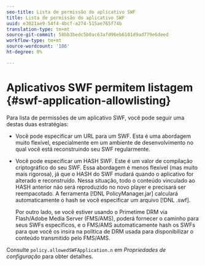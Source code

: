 ```yaml
---
seo-title: Lista de permissão do aplicativo SWF
title: Lista de permissão do aplicativo SWF
uuid: e3021ae9-54f4-4bcf-a274-515ae765f74b
translation-type: tm+mt
source-git-commit: 58bb3bedc5b0ac63afd96eb6101d9ad779e6deed
workflow-type: tm+mt
source-wordcount: '186'
ht-degree: 0%

---
```



# Aplicativos SWF permitem listagem {#swf-application-allowlisting}

Para lista de permissões de um aplicativo SWF, você pode seguir uma destas duas estratégias:

* Você pode especificar um URL para um SWF. Esta é uma abordagem muito flexível, especialmente em um ambiente de desenvolvimento no qual você está reconstruindo seu SWF regularmente.
* Você pode especificar um HASH SWF. Este é um valor de compilação criptográfico do seu SWF. Essa abordagem é menos flexível (mas muito mais rigorosa), já que o HASH do SWF mudará quando o aplicativo for alterado e reconstruído. Nessa situação, todo o conteúdo vinculado ao HASH anterior não será reproduzido no novo player e precisará ser reempacotado. A ferramenta [!DNL PolicyManager.jar] calculará automaticamente o hash se você especificar um arquivo [!DNL .swf].

   Por outro lado, se você estiver usando o Primetime DRM via Flash/Adobe Media Server (FMS/AMS), poderá fornecer o caminho para seus SWFs específicos, e o FMS/AMS automaticamente hash os SWFs para que você os insira na política de DRM usada para disponibilizar o conteúdo transmitido pelo FMS/AMS.

Consulte `policy.allowedSWFApplication.n` em *Propriedades de configuração* para obter detalhes.
